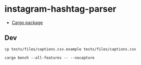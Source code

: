 # instagram-hashtag-parser

* [Cargo package](https://crates.io/crates/instagram-hashtag-parser)

## Dev

```
cp tests/files/captions.csv.example tests/files/captions.csv

cargo bench --all-features -- --nocapture
```
